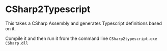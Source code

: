 # CSharp2Typescript
This takes a CSharp Assembly and generates Typescript definitions based on it. 

Compile it and then run it from the command line ```CSharp2typescript.exe CSharp.dll```
